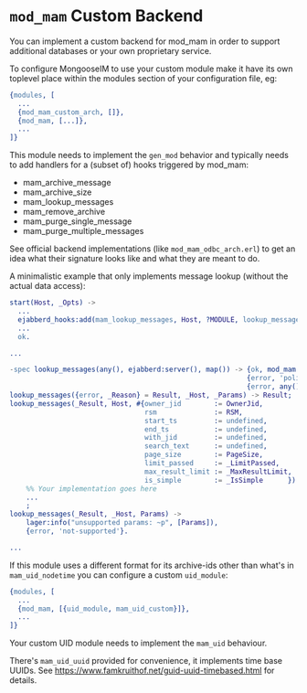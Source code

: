 # `mod_mam` Custom Backend

You can implement a custom backend for mod_mam in order to support
 additional databases or your own proprietary service.

To configure MongooseIM to use your custom module make it have its own
 toplevel place within the modules section of your configuration file,
 eg:

``` erlang
{modules, [
  ...
  {mod_mam_custom_arch, []},
  {mod_mam, [...]},
  ...
]}
```

This module needs to implement the `gen_mod` behavior and typically
needs to add handlers for a (subset of) hooks triggered by mod_mam:

 * mam_archive_message
 * mam_archive_size
 * mam_lookup_messages
 * mam_remove_archive
 * mam_purge_single_message
 * mam_purge_multiple_messages

See official backend implementations (like `mod_mam_odbc_arch.erl`) to get an idea what their
signature looks like and what they are meant to do.

A minimalistic example that only implements message lookup (without
the actual data access):

``` erlang
start(Host, _Opts) ->
  ...
  ejabberd_hooks:add(mam_lookup_messages, Host, ?MODULE, lookup_messages, 50),
  ...
  ok.

...

-spec lookup_messages(any(), ejabberd:server(), map()) -> {ok, mod_mam:lookup_result()} |
                                                          {error, 'policy-violation'} |
                                                          {error, any()}.
lookup_messages({error, _Reason} = Result, _Host, _Params) -> Result;
lookup_messages(_Result, Host, #{owner_jid        := OwnerJid,
                                 rsm              := RSM,
                                 start_ts         := undefined,
                                 end_ts           := undefined,
                                 with_jid         := undefined,
                                 search_text      := undefined,
                                 page_size        := PageSize,
                                 limit_passed     := _LimitPassed,
                                 max_result_limit := _MaxResultLimit,
                                 is_simple        := _IsSimple      }) ->
    %% Your implementation goes here
    ...
    ;
lookup_messages(_Result, _Host, Params) ->
    lager:info("unsupported params: ~p", [Params]),
    {error, 'not-supported'}.

...

```

If this module uses a different format for its archive-ids other than
what's in `mam_uid_nodetime` you can configure a custom `uid_module`:

``` erlang
{modules, [
  ...
  {mod_mam, [{uid_module, mam_uid_custom}]},
  ...
]}
```

Your custom UID module needs to implement the `mam_uid` behaviour.

There's `mam_uid_uuid` provided for convenience, it implements time base UUIDs.
See https://www.famkruithof.net/guid-uuid-timebased.html for details.

